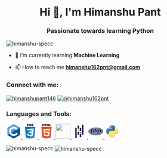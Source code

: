 <h1 align="center">Hi 👋, I'm Himanshu Pant</h1>
<h3 align="center">Passionate towards learning Python</h3>

<p align="left"> <img src="https://komarev.com/ghpvc/?username=himanshu-specc&label=Profile%20views&color=0e75b6&style=flat" alt="himanshu-specc" /> </p>

- 🌱 I’m currently learning **Machine Learning**

- 📫 How to reach me **himanshu162pnt@gmail.com**

<h3 align="left">Connect with me:</h3>
<p align="left">
<a href="https://instagram.com/himanshupant146" target="blank"><img align="center" src="https://raw.githubusercontent.com/rahuldkjain/github-profile-readme-generator/master/src/images/icons/Social/instagram.svg" alt="himanshupant146" height="30" width="40" /></a>
<a href="https://www.hackerrank.com/himanshu162pnt" target="blank"><img align="center" src="https://raw.githubusercontent.com/rahuldkjain/github-profile-readme-generator/master/src/images/icons/Social/hackerrank.svg" alt="@himanshu162pnt" height="30" width="40" /></a>
</p>

<h3 align="left">Languages and Tools:</h3>
<p align="left"> <a href="https://www.cprogramming.com/" target="_blank" rel="noreferrer"> <img src="https://raw.githubusercontent.com/devicons/devicon/master/icons/c/c-original.svg" alt="c" width="40" height="40"/> </a> <a href="https://www.w3schools.com/css/" target="_blank" rel="noreferrer"> <img src="https://raw.githubusercontent.com/devicons/devicon/master/icons/css3/css3-original-wordmark.svg" alt="css3" width="40" height="40"/> </a> <a href="https://www.w3.org/html/" target="_blank" rel="noreferrer"> <img src="https://raw.githubusercontent.com/devicons/devicon/master/icons/html5/html5-original-wordmark.svg" alt="html5" width="40" height="40"/> </a> <a href="https://opencv.org/" target="_blank" rel="noreferrer"> <img src="https://www.vectorlogo.zone/logo" width="40" height="40"/> </a> <a href="https://pandas.pydata.org/" target="_blank" rel="noreferrer"> <img src="https://raw.githubusercontent.com/devicons/devicon/2ae2a900d2f041da66e950e4d48052658d850630/icons/pandas/pandas-original.svg" alt="pandas" width="40" height="40"/> </a> <a href="https://www.php.net" target="_blank" rel="noreferrer"> <img src="https://raw.githubusercontent.com/devicons/devicon/master/icons/php/php-original.svg" alt="php" width="40" height="40"/> </a> <a href="https://www.python.org" target="_blank" rel="noreferrer"> <img src="https://raw.githubusercontent.com/devicons/devicon/master/icons/python/python-original.svg" alt="python" width="40" height="40"/> </a> </p>

<p><img align="left" src="https://github-readme-stats.vercel.app/api/top-langs?username=himanshu-specc&show_icons=true&locale=en&layout=compact" alt="himanshu-specc" /></p>

<p>&nbsp;<img align="center" src="https://github-readme-stats.vercel.app/api?username=himanshu-specc&show_icons=true&locale=en" alt="himanshu-specc" /></p>
